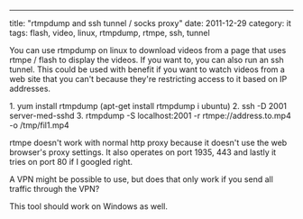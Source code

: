 ---
title: "rtmpdump and ssh tunnel / socks proxy"
date: 2011-12-29
category: it
tags: flash, video, linux, rtmpdump, rtmpe, ssh, tunnel

You can use rtmpdump on linux to download videos from a page that uses rtmpe / flash to display the videos. If you want to, you can also run an ssh tunnel. This could be used with benefit if you want to watch videos from a web site that you can't because they're restricting access to it based on IP addresses.

1\. yum install rtmpdump (apt-get install rtmpdump i ubuntu) 2. ssh -D 2001 server-med-sshd 3. rtmpdump -S localhost:2001 -r rtmpe://address.to.mp4 -o /tmp/fil1.mp4

rtmpe doesn't work with normal http proxy because it doesn't use the web browser's proxy settings. It also operates on port 1935, 443 and lastly it tries on port 80 if I googled right.

A VPN might be possible to use, but does that only work if you send all traffic through the VPN?

This tool should work on Windows as well.

